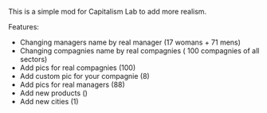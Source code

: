 This is a simple mod for Capitalism Lab to add more realism.

Features:
- Changing managers name by real manager (17 womans + 71 mens)
- Changing compagnies name by real compagnies ( 100 compagnies of all sectors)
- Add pics for real compagnies (100)
- Add custom pic for your compagnie (8)
- Add pics for real managers (88)
- Add new products ()
- Add new cities (1)
